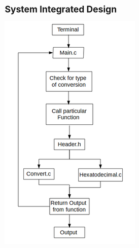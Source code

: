 # System Integrated Design
![System - Diagram](https://github.com/rohantehalyani/302587-Mini-Project/blob/main/2_Architecture/flowchart.PNG)
